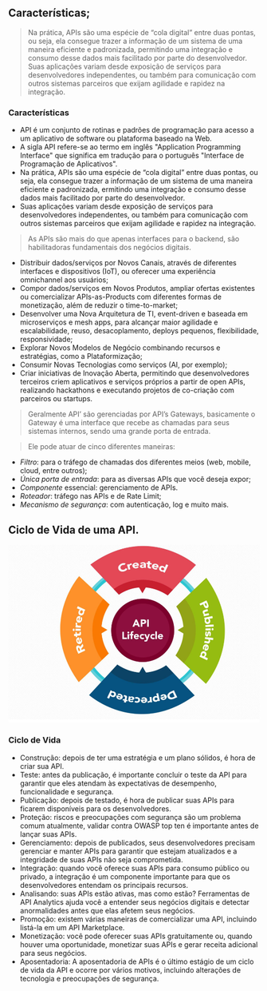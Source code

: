 ## Características;
   > Na prática, APIs são uma espécie de “cola digital” entre duas pontas, ou seja, ela consegue trazer a informação de um sistema de uma maneira eficiente e padronizada, permitindo uma integração e consumo desse dados mais facilitado por parte do desenvolvedor. 
   > Suas aplicações variam desde exposição de serviços para desenvolvedores independentes, ou também para comunicação com outros sistemas parceiros que exijam agilidade e rapidez na integração.
   

### Características 
    
 * API é um conjunto de rotinas e padrões de programação para acesso a um aplicativo de software ou plataforma baseado na Web.
 * A sigla API refere-se ao termo em inglês "Application Programming Interface" que significa em tradução para o português "Interface de Programação de Aplicativos".
 * Na prática, APIs são uma espécie de “cola digital” entre duas pontas, ou seja, ela consegue trazer a informação de um sistema de uma maneira eficiente e padronizada,  ermitindo uma integração e consumo desse dados mais facilitado por parte do desenvolvedor. 
 * Suas aplicações variam desde exposição de serviços para desenvolvedores independentes, ou também para comunicação com outros sistemas parceiros que exijam agilidade e rapidez na integração.
> As APIs são mais do que apenas interfaces para o backend, são habilitadoras fundamentais dos negócios digitais.

 * Distribuir dados/serviços por Novos Canais, através de diferentes interfaces e dispositivos (IoT), ou oferecer uma experiência omnichannel aos usuários;
 * Compor dados/serviços em Novos Produtos, ampliar ofertas existentes ou comercializar APIs-as-Products com diferentes formas de monetização, além de reduzir o time-to-market;
 * Desenvolver uma Nova Arquitetura de TI, event-driven e baseada em microserviços e mesh apps, para alcançar maior agilidade e escalabilidade, reuso, desacoplamento, deploys pequenos, flexibilidade, responsividade;
 * Explorar Novos Modelos de Negócio combinando recursos e estratégias, como a Plataformização;
 * Consumir Novas Tecnologias como serviços (AI, por exemplo);
 * Criar iniciativas de Inovação Aberta, permitindo que desenvolvedores terceiros criem aplicativos e serviços próprios a partir de open APIs, realizando hackathons e executando projetos de co-criação com parceiros ou startups.
> Geralmente API’ são gerenciadas por API’s Gateways, basicamente o Gateway é uma interface que recebe as chamadas para seus sistemas internos, sendo uma grande porta de entrada.      

> Ele pode atuar de cinco diferentes maneiras:
 * *Filtro*: para o tráfego de chamadas dos diferentes meios (web, mobile, cloud, entre outros);
 * *Única porta de entrada*: para as diversas APIs que você deseja expor;
 * *Componente* essencial: gerenciamento de APIs.
 * *Roteador*: tráfego nas APIs e de Rate Limit;
 * *Mecanismo de segurança*: com autenticação, log e muito mais.

## Ciclo de Vida de uma API.

![](images/cicloDeVida.png) 

### Ciclo de Vida

 * Construção: depois de ter uma estratégia e um plano sólidos, é hora de criar sua API.
 * Teste: antes da publicação, é importante concluir o teste da API para garantir que eles atendam às expectativas de desempenho, funcionalidade e segurança.
 * Publicação: depois de testado, é hora de publicar suas APIs para ficarem disponíveis para os desenvolvedores.
 * Proteção: riscos e preocupações com segurança são um problema comum atualmente, validar contra OWASP top ten é importante antes de lançar suas APIs.
 * Gerenciamento: depois de publicados, seus desenvolvedores precisam gerenciar e manter APIs para garantir que estejam atualizados e a integridade de suas APIs não seja comprometida.
 * Integração: quando você oferece suas APIs para consumo público ou privado, a integração é um componente importante para que os desenvolvedores entendam os principais recursos.
 * Analisando: suas APIs estão ativas, mas como estão? Ferramentas de API Analytics ajuda você a entender seus negócios digitais e detectar anormalidades antes que elas afetem seus negócios.
 * Promoção: existem várias maneiras de comercializar uma API, incluindo listá-la em um API Marketplace.
 * Monetização: você pode oferecer suas APIs gratuitamente ou, quando houver uma oportunidade, monetizar suas APIs e gerar receita adicional para seus negócios.
 * Aposentadoria: A aposentadoria de APIs é o último estágio de um ciclo de vida da API e ocorre por vários motivos, incluindo alterações de tecnologia e preocupações de segurança.